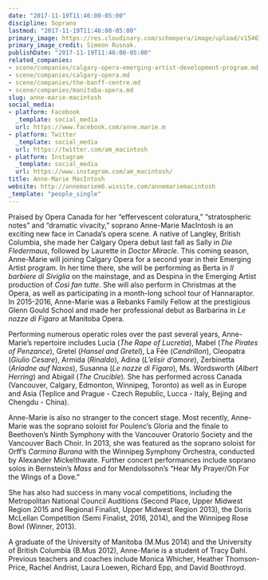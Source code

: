 ```yaml
---
date: "2017-11-19T11:46:00-05:00"
discipline: Soprano
lastmod: "2017-11-19T11:46:00-05:00"
primary_image: https://res.cloudinary.com/schmopera/image/upload/v1546738754/media/2019/01/AnneMarieMcIntosh.png
primary_image_credit: Simeon Rusnak.
publishDate: "2017-11-19T11:46:00-05:00"
related_companies:
- scene/companies/calgary-opera-emerging-artist-development-program.md
- scene/companies/calgary-opera.md
- scene/companies/the-banff-centre.md
- scene/companies/manitoba-opera.md
slug: anne-marie-macintosh
social_media:
- platform: Facebook
  _template: social_media
  url: https://www.facebook.com/anne.marie.m
- platform: Twitter
  _template: social_media
  url: https://twitter.com/am_macintosh
- platform: Instagram
  _template: social_media
  url: https://www.instagram.com/am_macintosh/
title: Anne-Marie MacIntosh
website: http://annemariem6.wixsite.com/annemariemacintosh
_template: "people_single"
---
```

Praised by Opera Canada for her “effervescent coloratura,” “stratospheric notes” and “dramatic vivacity,” soprano Anne-Marie MacIntosh is an exciting new face in Canada’s opera scene. A native of Langley, British Columbia, she made her Calgary Opera debut last fall as Sally in *Die Fledermaus*, followed by Laurette in *Doctor Miracle*. This coming season, Anne-Marie will joining Calgary Opera for a second year in their Emerging Artist program. In her time there, she will be performing as Berta in *Il barbiere di Siviglia* on the mainstage, and as Despina in the Emerging Artist production of *Così fan tutte*. She will also perform in Christmas at the Opera, as well as participating in a month-long school tour of Hannaraptor. In 2015-2016, Anne-Marie was a Rebanks Family Fellow at the prestigious Glenn Gould School and made her professional debut as Barbarina in *Le nozze di Figaro* at Manitoba Opera.

Performing numerous operatic roles over the past several years, Anne-Marie’s repertoire includes Lucia (*The Rape of Lucretia*), Mabel (*The Pirates of Penzance*), Gretel (*Hansel and Gretel*), La Fée (*Cendrillon*), Cleopatra (*Giulio Cesare*), Armida (*Rinaldo*), Adina (*L’elisir d’amore*), Zerbinetta (*Ariadne auf Naxos*), Susanna (*Le nozze di Figaro*), Ms. Wordsworth (*Albert Herring*) and Abigail (*The Crucible*). She has performed across Canada (Vancouver, Calgary, Edmonton, Winnipeg, Toronto) as well as in Europe and Asia (Teplice and Prague - Czech Republic, Lucca - Italy, Bejing and Chengdu - China).
 
Anne-Marie is also no stranger to the concert stage. Most recently, Anne-Marie was the soprano soloist for Poulenc’s Gloria and the finale to Beethoven’s Ninth Symphony with the Vancouver Oratorio Society and the Vancouver Bach Choir. In 2013, she was featured as the soprano soloist for Orff’s *Carmina Burana* with the Winnipeg Symphony Orchestra, conducted by Alexander Mickelthwate. Further concert performances include soprano solos in Bernstein’s *Mass* and for Mendolssohn’s “Hear My Prayer/Oh For the Wings of a Dove.”
 
She has also had success in many vocal competitions, including the Metropolitan National Council Auditions (Second Place, Upper Midwest Region 2015 and Regional Finalist, Upper Midwest Region 2013), the Doris McLellan Competition (Semi Finalist, 2016, 2014), and the Winnipeg Rose Bowl (Winner, 2013).
 
A graduate of the University of Manitoba (M.Mus 2014) and the University of British Columbia (B.Mus 2012), Anne-Marie is a student of Tracy Dahl. Previous teachers and coaches include Monica Whicher, Heather Thomson-Price, Rachel Andrist, Laura Loewen, Richard Epp, and David Boothroyd.